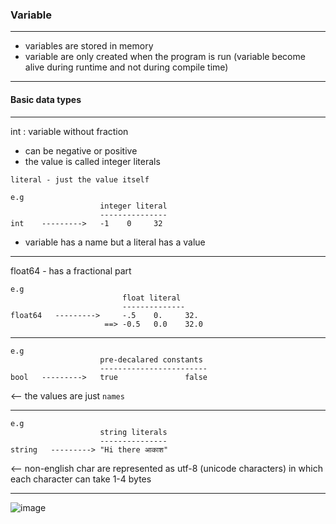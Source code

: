 ### Variable
------------

- variables are stored in memory
- variable are only created when the program is run (variable become alive during runtime and not during compile time)
------------

#### Basic data types
---------------------

int : variable without fraction 
- can be negative or positive
- the value is called integer literals

`literal - just the value itself`

```
e.g   
                    integer literal
                    ---------------
int    --------->   -1    0     32
```
- variable has a name but a literal has a value
-----------------
float64 - has a fractional part

```
e.g   
                         float literal
                         --------------
float64   --------->     -.5    0.     32.
                     ==> -0.5   0.0    32.0
```
-------------

```
e.g   
                    pre-decalared constants
                    ------------------------
bool   --------->   true               false
```
<--  the values are just `names`

-----------------
```
e.g   
                    string literals
                    ---------------
string   ---------> "Hi there आकाश"
```
<-- non-english char are represented as utf-8 (unicode characters) in which each character can take 1-4 bytes

-------------------

![image](https://user-images.githubusercontent.com/28204484/87556124-e922ea00-c6d3-11ea-80a9-c2cd426418e9.png)



